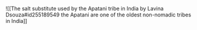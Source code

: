 ![[The salt substitute used by the Apatani tribe in India by Lavina Dsouza#id255189549 the Apatani are one of the oldest non-nomadic tribes in India]]

